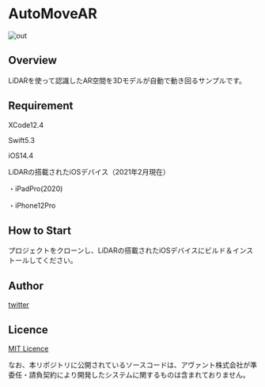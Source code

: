 # AutoMoveAR

![out](https://user-images.githubusercontent.com/78395651/109278646-19cb2480-785c-11eb-9cd8-37886a68871f.gif)


## Overview
LiDARを使って認識したAR空間を3Dモデルが自動で動き回るサンプルです。

## Requirement
XCode12.4

Swift5.3

iOS14.4

LiDARの搭載されたiOSデバイス（2021年2月現在）

・iPadPro(2020)

・iPhone12Pro

## How to Start
プロジェクトをクローンし、LiDARの搭載されたiOSデバイスにビルド＆インストールしてください。

## Author
[twitter](https://twitter.com/LabAvant)

## Licence
[MIT Licence](https://github.com/y-taka-avant/AutoMoveAR/blob/main/LICENSE)

なお、本リポジトリに公開されているソースコードは、アヴァント株式会社が準委任・請負契約により開発したシステムに関するものは含まれておりません。
